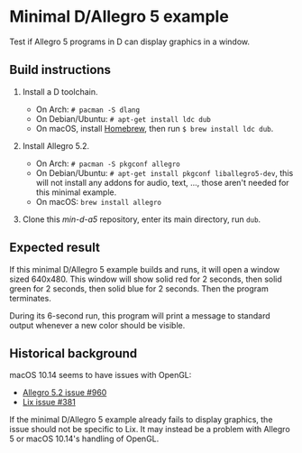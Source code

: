Minimal D/Allegro 5 example
===========================

Test if Allegro 5 programs in D can display graphics in a window.

Build instructions
------------------

1. Install a D toolchain.
    * On Arch: `# pacman -S dlang`
    * On Debian/Ubuntu: `# apt-get install ldc dub`
    * On macOS, install [Homebrew](https://brew.sh/), then run `$ brew install ldc dub`.

2. Install Allegro 5.2.
    * On Arch: `# pacman -S pkgconf allegro`
    * On Debian/Ubuntu: `# apt-get install pkgconf liballegro5-dev`, this will not install any addons for audio, text, ..., those aren't needed for this minimal example.
    * On macOS: `brew install allegro`

3. Clone this *min-d-a5* repository, enter its main directory, run `dub`.

Expected result
---------------

If this minimal D/Allegro 5 example builds and runs, it will open a window sized 640x480. This window will show solid red for 2 seconds, then solid green for 2 seconds, then solid blue for 2 seconds. Then the program terminates.

During its 6-second run, this program will print a message to standard output whenever a new color should be visible.

Historical background
---------------------

macOS 10.14 seems to have issues with OpenGL:

* [Allegro 5.2 issue #960](https://github.com/liballeg/allegro5/issues/960)
* [Lix issue #381](https://github.com/SimonN/LixD/issues/381)

If the minimal D/Allegro 5 example already fails to display graphics, the issue should not be specific to Lix. It may instead be a problem with Allegro 5 or macOS 10.14's handling of OpenGL.
